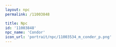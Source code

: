 ```yaml
---
layout: npc
permalink: /11003848

title: Npc
id: '11003848'
npc_name: 'Condor'
icon_url: 'portrait/npc/11003534_m_conder_p.png'
---
```

